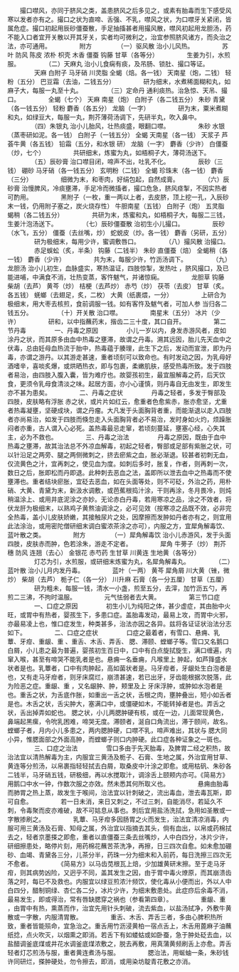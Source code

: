 <!-- { "loadSidebar": true } -->
　　撮口噤风，亦同于脐风之类，盖患脐风之后多见之，或素有胎毒而生下感受风寒以发者亦有之。撮口之状为直啼、舌强、不乳，噤风之状，为口噤牙关紧闭，皆属危症。撮口初起用辰砂僵蚕散，手足抽搐甚者用撮风散，噤风初起用龙胆汤，药不能入口者宜开关散以开其牙关，实者均可微利之，治宜参照脐风诸方，而灸治之法，亦可通用。
　　
　　附方
　　
　　（一）驱风散 治小儿风热。
　　
　　苏叶 防风 陈皮 浓朴 枳壳 木香 僵蚕 钩藤 甘草（各等分）
　　
　　生姜为引，水煎服。
　　
　　（二）天麻丸 治小儿食痫有痰，及吊肠、锁肚、撮口等证。
　　
　　天麻 白附子 马牙硝 川灵脂 全蝎（焙。各一钱） 天南星（炮，二钱） 轻粉（五分） 巴豆霜（去油，二钱五分）
　　
　　研为细末，水煮稀面糊和丸，如麻子大，每服一丸至十丸。
　　
　　（三）定命丹 通利痰热。治急惊、天吊、撮口。
　　
　　全蝎（七个） 天麻 南星（炮） 白附子（各二钱五分） 朱砂 青黛（各一钱五分） 轻粉 麝香（各五分） 龙脑（一字）
　　
　　研为末，粟米煮糊和丸，如绿豆大，每服一丸，荆芥薄荷汤调下，先研半丸，吹入鼻中。
　　
　　（四）朱银丸 治小儿胎风，壮热痰盛，眼翻口噤。
　　
　　朱砂 水银（蒸枣研如泥。各一钱） 白附子（一钱五分） 全蝎 天南星（各一钱） 天浆子 芦荟牛黄（各五钱） 铅霜（五分，和水银 研） 龙脑（一字） 麝香（少许） 白僵蚕（炒，七个）
　　
　　共研细末，炼蜜为丸，如梧桐子大，薄荷汤送下。
　　
　　（五）辰砂膏 治口噤目闭，啼声不出，吐乳不化。
　　
　　辰砂（三钱） 硼砂 马牙硝（各一钱五分） 玄明粉（二钱） 全蝎 珍珠末（各一钱） 麝香（三分）
　　
　　细微为末，和枣肉，好绢包起，自然成膏。
　　
　　（六）辰砂膏 治慢脾风，冷痰壅滞，手足冷而微搐者，撮口危急，脐风痉掣，不因实热者可酌用。
　　
　　黑附子（一枚，重一两以上者，去皮脐，顶上挖一孔，入辰砂末一钱，仍用附子塞之，炭火烧存性） 牛胆南星（五钱） 白附子（炮） 五灵脂 蝎稍（各二钱五分）
　　
　　共研为末，炼蜜和丸，如梧桐子大，每服二三钱，生姜汁泡汤送下。
　　
　　（七）辰砂僵蚕散 治初生小儿撮口。
　　
　　辰砂（水飞，五分） 僵蚕（去丝嘴，炒） 蛇蜕皮（炒。各一钱） 麝香（另研，五分）
　　
　　研为极细末，每用少许，蜜调敷唇口。
　　
　　（八）撮风散 治撮口。
　　
　　赤足蜈蚣（炙，半条） 钩藤（二钱半） 朱砂 直僵蚕（焙） 全蝎稍（各一钱） 麝香（少许）
　　
　　共为末，每服少许，竹沥汤调下。
　　
　　（九）龙胆汤 治小儿初生，血脉盛实，寒热温证，四肢惊掣，发热吐 ，脐风撮口，及已能进哺，中满食不消，壮热变蒸，客忤魃气，并诸惊痫。
　　
　　龙胆草 钩藤 柴胡（去芦） 黄芩（炒） 桔梗（去芦炒） 赤芍（炒） 茯苓（去皮） 甘草（炙。各五钱） 蜣螂（去翅足，炙，二枚） 大黄（纸裹煨，一分）
　　
　　上研合为极细末，用大枣去核煎，食前调服一钱。如有客忤及魃气者，可加人参 当归各二钱五分。
　　
　　（十）开关散 治口噤。
　　
　　南星末（五分） 冰片（少许）
　　
　　研和，以中指蘸药末，揩齿二三十度，其口自开。
　　
　　第二节丹毒
　　
　　一、丹毒之原因
　　
　　小儿一岁以内，身发赤游风者，皮如涂丹之状，而其原多由血中热毒之壅滞，故谓之丹毒。溯其远因，胎儿先天血中之伏毒，总由妊母血热流于胎中，热毒蕴于腠理，此生下之后，发动而宣泄，即为丹毒，亦谓之游丹。以其游走甚速，重者顷刻可以致命也。有时发动之因，为乳母好酒嗜辛，喜啖炙爆，或烘晒热衣，即与包裹，柔嫩肌肤，感受热毒所致。发于四肢者易治，由四肢入腹入囊，皆为难疗也。故婴孩初生，最宜服解毒之药，后天饮食，更须令乳母食清淡之味。起居方面，亦小心谨慎，则丹毒自无由发生，即发生亦不甚为患矣。
　　
　　二、丹毒之症状
　　
　　丹毒之轻者，多发于臀部及四肢，皮肤略有浮胀 赤之状，或片片如红云，愈重者色愈紫赤，胀亦愈坚，尤重者热毒凝壅，坚硬成块，谓之丹瘤。大凡发于头面胸背者重，而能渐退以走入四肢者亦尚易治，如发于四肢而倏忽走入头面胸背者必不易治，发时身如火灼，烦躁胀闷者亦重，古人谓入心必死。盖热毒最忌走窜，若顷刻蔓延，壅塞心经，心失其主，必为不救也。
　　
　　三、丹毒之治法
　　
　　丹毒之原因，既由于血中热毒之壅滞，故其治法总不外凉血解毒，初起之轻者，臀部或足部有紫胀之状，可以针沿足之两旁、腿之两侧微刺之，挤去瘀紫之血，胀必渐退。较甚者初刺无血，仅流黄色之汁，宜再刺之，使见血为度。如刺后多时，胀复，作者，则再刺一次，数日之后，胀即松而丹即退。此种刺去恶血之法，盖即所以泄去血中之热毒而不使壅滞也。重者结块瘀胀，宜砭去恶血，如在头面等处，则不可砭，外治之药，用朴硝、大黄、青黛为末，新汲水调敷，或芭蕉根捣汁涂，干则再涂，冬月畏冷，则炖稍温涂上、或用井底泥涂之亦妙。无论赤白丹毒，若用寒凉之品，涂之不效者，将伏龙肝为极细末，以熟鸡子黄熬油调涂之，必可见效（按寒凉之品既不效，必非完全热毒，盖小儿皮肤娇嫩，其接触尿片之处，因摩擦而发肿如丹者亦有之，则宜用此法涂治，或用密陀僧研细末调白蜜浓茶涂之亦可），内服之方，宜犀角解毒饮、蓝叶散之类。
　　
　　附方
　　
　　（一）犀角解毒饮 治小儿赤游风，发于头面四肢，皮肤赤而肿，色若涂朱，游走不定者。
　　
　　犀角 牛蒡子（炒） 荆芥穗 防风 连翘（去心） 金银花 赤芍药 生甘草 川黄连 生地黄（各等分）
　　
　　灯芯为引，水煎服，或研细末炼蜜为丸，名犀角解毒丸。
　　
　　（二）蓝叶散 治小儿月内发丹毒。
　　
　　蓝叶（一两） 黄芩 犀角屑 川大黄（锉，微炒） 柴胡（去芦） 栀子仁（各一分） 川升麻 石膏（各一分五厘） 甘草（五厘）
　　
　　研为粗未，每服一钱，清水一小盏，煎至五分，去滓，加竹沥五勺，再煎二三沸，不拘时温服。
　　
　　元气怯弱者去大黄。
　　
　　第三节口症
　　
　　一、口症之原因
　　
　　初生小儿为纯阳之体，甚少虚症，其由胎中火旺，或胃中有热者，婴孩生下，多患口症。盖胎毒发动，最易上攻，而胃中火邪，亦最易凌上也，惟口症发生，种类甚多，治法亦因之各异。兹将各证证状治法分志如下。
　　
　　二、口症之症状
　　
　　口症之最着者，有雪口、悬痈、乳蕈、牙疳、重龈、重 、重舌、木舌、弄舌、 腮、滞颐、螳螂子等。雪口又名鹅口白屑，小儿患之最为普遍，婴孩初生百日中，口中有白点旋拭旋生，满口缠遍，内窜入喉，甚至有啼哭不能乳者是也。悬痈一名垂痈，凡喉里上 肿起，如芦箨盛水状者是也。乳蕈者，口中有肉肿起，高如菌状者是。马牙疳者，牙龈处生白泡者是也，又有走马牙疳者，则牙床腐烂，崩溃甚速，若已出牙，牙齿能根据次脱落，此为险恶之症。重龈、重 ，又名龈肿、肿，颊里及上 牙床浮肿，或肿如水泡者是也。重舌之状，为舌底作胀，如重出一舌之状，舌根之肉，壅肿叠出，短小如舌者是也。木舌之状，舌尖肿大，塞满口中，或僵硬如木，不能转掉者是也。弄舌之状，舌出掉弄如蛇也。 腮之状，小儿两腮肿硬有核，或在一边，儿面常现黄色，鼻端起黑瘰，令吮乳困难，啼哭无度。滞颐者，涎自口角流出，滞于颐间，故名。螳螂子者，月内小儿多患之，两内腮肿硬，口噤不乳，啼声难出，其状与 腮大同小异，惟腮面部之外面高肿，而螳螂子则口内肿硬。此口症各种证象之一斑也。
　　
　　三、口症之治法
　　
　　雪口多由于先天胎毒，及脾胃二经之积热，故治法宜以清热解毒为主，内服宜三黄汤及栀子、石膏、生地之属，外治宜用甘草、黄连等分煎汤，以帛裹指轻轻拭去白屑，取桑皮中汁涂之即愈。或用枯矾、朱砂各二钱半，马牙硝五钱，研极细，再以水搅取汁，调涂舌上颐颊内亦可。《简易方》用鹅口中水一钟，作数次服之亦效。然未悉其何所取义也。
　　
　　悬痈由胎毒而肺胃之热上蒸，故发生于喉间，治法宜以针刺破之，流出毒血，泄去毒瓦斯，即可自愈。
　　
　　若一日未消，来日又刺之，不过三刺，自能消尽，若延久不刺，令毒聚而皮亦难破，故不可姑息从事也。刺后宜用盐汤洗拭，急用如圣散或一字散掺刷之。
　　
　　乳蕈、马牙疳多因肠胃之火而发生，治法宜清凉消毒，内服可用三黄汤及石膏、知母之属，外治宜以指摘去其头，倘有血出，以帛或药棉拭去之，轻者京墨搽之即愈，重者以直僵蚕三条去丝嘴炒，人中白四分，冰片少许，研细擦患处，略停片刻，用药棉花蘸苦茶洗净，再擦，日三四次自愈。如未愈加硼砂、血竭、青黛各三分，儿茶分半，药珠一分为细末和入前药，每日洗擦三四次无不愈者。
　　
　　《简易方》以马齿苋根瓦上焙，少加雄黄研末擦。至于走马牙疳，则其病势凶险，又迥乎不同，盖其发生之因，由于胃中毒火燎原，而其崩溃齿落之时，每已不及救也。内服宜以绿豆煎浓汁频饮，使化毒从小便而出，外以人中白四分，醋制铜绿、杏仁各二分，冰片少许，为细末敷患处。此症痧后余毒不消，最易发生，即或得治，常有唇缺腮穿之祸也（参看第四章）。
　　
　　重龈、重 ，由胃中有热，熏蒸而作，治宜先用针头刺破，流去紫血，以盐汤拭净，外敷牛黄散或一字散，内服清胃散。
　　
　　重舌、木舌、弄舌三者，多由心脾积热所致，重者皆能殒命，宜急治之。重舌用竹沥浸黄柏一宿点舌上，木舌用蓖麻子油蘸纸捻，点火吹灭，以烟熏之即消。若舌下有如蝼蛄或如卧蚕，急于肿处砭去血，以盐醋调釜底煤或井花水调釜底煤浓敷之，脱去再敷，用真蒲黄频刷舌上亦愈。弄舌轻者灯芯煎汤与服，重者黄连煮汤与服。
　　
　　腮治法，用蜒蚰一条，朱砂钱许同研烂，搽肿硬处，勿令擦去，即消，或用染坊靛青花敷之亦消。
　　
